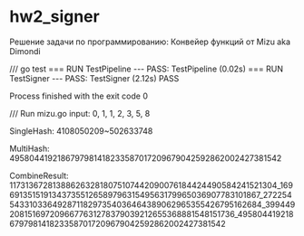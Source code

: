 # hw2_signer
Решение задачи по программированию: Конвейер функций от Mizu aka Dimondi

/// go test
=== RUN   TestPipeline
--- PASS: TestPipeline (0.02s)
=== RUN   TestSigner
--- PASS: TestSigner (2.12s)
PASS

Process finished with the exit code 0



/// Run mizu.go
input: 0, 1, 1, 2, 3, 5, 8

SingleHash:  4108050209~502633748

MultiHash:  4958044192186797981418233587017209679042592862002427381542

CombineResult:  1173136728138862632818075107442090076184424490584241521304_1696913515191343735512658979631549563179965036907783101867_27225454331033649287118297354036464389062965355426795162684_3994492081516972096677631278379039212655368881548151736_4958044192186797981418233587017209679042592862002427381542
